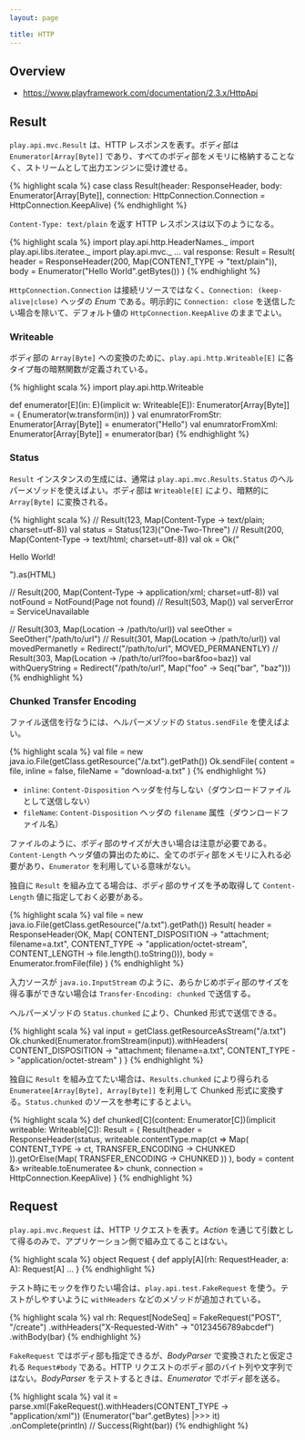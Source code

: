 ```yaml
---
layout: page

title: HTTP
---
```


## Overview

* https://www.playframework.com/documentation/2.3.x/HttpApi

## Result

`play.api.mvc.Result` は、HTTP レスポンスを表す。ボディ部は `Enumerator[Array[Byte]]` であり、すべてのボディ部をメモリに格納することなく、ストリームとして出力エンジンに受け渡せる。

{% highlight scala %}
case class Result(header: ResponseHeader, body: Enumerator[Array[Byte]],
    connection: HttpConnection.Connection = HttpConnection.KeepAlive)
{% endhighlight %}

`Content-Type: text/plain` を返す HTTP レスポンスは以下のようになる。

{% highlight scala %}
import play.api.http.HeaderNames._
import play.api.libs.iteratee._
import play.api.mvc._
...
val response: Result = Result(
  header = ResponseHeader(200, Map(CONTENT_TYPE -> "text/plain")),
  body = Enumerator("Hello World".getBytes())
)
{% endhighlight %}

`HttpConnection.Connection` は接続リソースではなく、`Connection: (keep-alive|close)` ヘッダの _Enum_ である。明示的に `Connection: close` を送信したい場合を除いて、デフォルト値の `HttpConnection.KeepAlive` のままでよい。

### Writeable

ボディ部の `Array[Byte]` への変換のために、`play.api.http.Writeable[E]` に各タイプ毎の暗黙関数が定義されている。

{% highlight scala %}
import play.api.http.Writeable

def enumerator[E](in: E)(implicit w: Writeable[E]): Enumerator[Array[Byte]] = {
  Enumerator(w.transform(in))
}
val enumratorFromStr: Enumerator[Array[Byte]] = enumerator("Hello")
val enumratorFromXml: Enumerator[Array[Byte]] = enumerator(<foo>bar</foo>)
{% endhighlight %}

### Status

`Result` インスタンスの生成には、通常は `play.api.mvc.Results.Status` のヘルパーメゾッドを使えばよい。ボディ部は `Writeable[E]` により、暗黙的に `Array[Byte]` に変換される。

{% highlight scala %}
// Result(123, Map(Content-Type -> text/plain; charset=utf-8))
val status = Status(123)("One-Two-Three")
// Result(200, Map(Content-Type -> text/html; charset=utf-8))
val ok = Ok("<html><body><p>Hello World!</p></body></html>").as(HTML)

// Result(200, Map(Content-Type -> application/xml; charset=utf-8))
val notFound = NotFound(<message>Page not found</message>)
// Result(503, Map())
val serverError = ServiceUnavailable

// Result(303, Map(Location -> /path/to/url))
val seeOther = SeeOther("/path/to/url")
// Result(301, Map(Location -> /path/to/url))
val movedPermanetly = Redirect("/path/to/url", MOVED_PERMANENTLY)
// Result(303, Map(Location -> /path/to/url?foo=bar&foo=baz))
val withQueryString = Redirect("/path/to/url", Map("foo" -> Seq("bar", "baz")))
{% endhighlight %}

### Chunked Transfer Encoding

ファイル送信を行なうには、ヘルパーメゾッドの `Status.sendFile` を使えばよい。

{% highlight scala %}
val file = new java.io.File(getClass.getResource("/a.txt").getPath())
Ok.sendFile(
  content = file,
  inline = false,
  fileName = "download-a.txt"
)
{% endhighlight %}

* `inline`: `Content-Disposition` ヘッダを付与しない（ダウンロードファイルとして送信しない）
* `fileName`: `Content-Disposition` ヘッダの `filename` 属性（ダウンロードファイル名）

ファイルのように、ボディ部のサイズが大きい場合は注意が必要である。`Content-Length` ヘッダ値の算出のために、全てのボディ部をメモリに入れる必要があり、`Enumerator` を利用している意味がない。

独自に `Result` を組み立てる場合は、ボディ部のサイズを予め取得して `Content-Length` 値に指定しておく必要がある。

{% highlight scala %}
val file = new java.io.File(getClass.getResource("/a.txt").getPath())
Result(
  header = ResponseHeader(OK, Map(
    CONTENT_DISPOSITION -> "attachment; filename=a.txt",
    CONTENT_TYPE -> "application/octet-stream",
    CONTENT_LENGTH -> file.length().toString())),
  body = Enumerator.fromFile(file)
)
{% endhighlight %}

入力ソースが `java.io.InputStream` のように、あらかじめボディ部のサイズを得る事ができない場合は `Transfer-Encoding: chunked` で送信する。

ヘルパーメゾッドの `Status.chunked` により、Chunked 形式で送信できる。

{% highlight scala %}
val input = getClass.getResourceAsStream("/a.txt")
  Ok.chunked(Enumerator.fromStream(input)).withHeaders(
    CONTENT_DISPOSITION -> "attachment; filename=a.txt",
    CONTENT_TYPE -> "application/octet-stream"
  )
}
{% endhighlight %}

独自に `Result` を組み立てたい場合は、`Results.chunked` により得られる `Enumeratee[Array[Byte], Array[Byte]]` を利用して Chunked 形式に変換する。`Status.chunked` のソースを参考にするとよい。

{% highlight scala %}
def chunked[C](content: Enumerator[C])(implicit writeable: Writeable[C]): Result = {
  Result(header = ResponseHeader(status,
    writeable.contentType.map(ct => Map(
      CONTENT_TYPE -> ct,
      TRANSFER_ENCODING -> CHUNKED
    )).getOrElse(Map(
      TRANSFER_ENCODING -> CHUNKED
    ))
  ),
    body = content &> writeable.toEnumeratee &> chunk,
    connection = HttpConnection.KeepAlive)
}
{% endhighlight %}

## Request

`play.api.mvc.Request` は、HTTP リクエストを表す。_Action_ を通じて引数として得るのみで、アプリケーション側で組み立てることはない。

{% highlight scala %}
object Request {
  def apply[A](rh: RequestHeader, a: A): Request[A]
  ...
}
{% endhighlight %}

テスト時にモックを作りたい場合は、`play.api.test.FakeRequest` を使う。テストがしやすいように `withHeaders` などのメゾッドが追加されている。

{% highlight scala %}
val rh: Request[NodeSeq] = FakeRequest("POST", "/create")
    .withHeaders("X-Requested-With" -> "0123456789abcdef")
    .withBody(<foo>bar</foo>)
{% endhighlight %}

`FakeRequest` ではボディ部も指定できるが、_BodyParser_ で変換されたと仮定される `Request#body` である。HTTP リクエストのボディ部のバイト列や文字列ではない。_BodyParser_ をテストするときは、_Enumerator_ でボディ部を送る。

{% highlight scala %}
val it = parse.xml(FakeRequest().withHeaders(CONTENT_TYPE -> "application/xml"))
(Enumerator("<foo>bar</foo>".getBytes) |>>> it)
    .onComplete(println) // Success(Right(<foo>bar</foo>))
{% endhighlight %}
